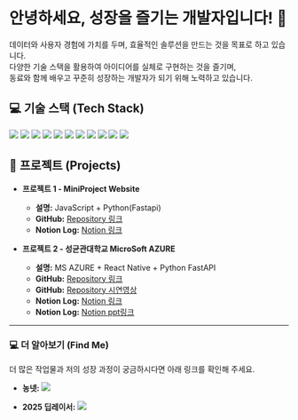 # 안녕하세요, 성장을 즐기는 개발자입니다! 👋

<p>
    데이터와 사용자 경험에 가치를 두며, 효율적인 솔루션을 만드는 것을 목표로 하고 있습니다. <br/>
    다양한 기술 스택을 활용하여 아이디어를 실체로 구현하는 것을 즐기며, <br/>
    동료와 함께 배우고 꾸준히 성장하는 개발자가 되기 위해 노력하고 있습니다.
</p>

## 💻 기술 스택 (Tech Stack)

<p>
    <img src="https://img.shields.io/badge/Python-3776AB?style=flat-square&logo=Python&logoColor=white"/>
    <img src="https://img.shields.io/badge/FastAPI-009688?style=flat-square&logo=FastAPI&logoColor=white"/>
    <img src="https://img.shields.io/badge/Node.js-339933?style=flat-square&logo=Node.js&logoColor=white"/>
    <img src="https://img.shields.io/badge/React-61DAFB?style=flat-square&logo=React&logoColor=black"/>
    <img src="https://img.shields.io/badge/React%20Native-61DAFB?style=flat-square&logo=React&logoColor=black"/>
    <img src="https://img.shields.io/badge/MySQL-4479A1?style=flat-square&logo=MySQL&logoColor=white"/>
    <img src="https://img.shields.io/badge/Oracle-F80000?style=flat-square&logo=Oracle&logoColor=white"/>
    <img src="https://img.shields.io/badge/R-276DC3?style=flat-square&logo=R&logoColor=white"/>
    <img src="https://img.shields.io/badge/MongoDB-47A248?style=flat-square&logo=MongoDB&logoColor=white"/>
    <img src="https://img.shields.io/badge/Linux-FCC624?style=flat-square&logo=Linux&logoColor=black"/>
    <img src="https://img.shields.io/badge/Azure-0078D4?style=flat-square&logo=Microsoft-Azure&logoColor=white"/>
</p>

## 🚀 프로젝트 (Projects)

* **프로젝트 1 - MiniProject Website**
    * **설명:** JavaScript + Python(Fastapi) 
    * **GitHub:** [Repository 링크](https://github.com/prayMiyer/Miniproject-React-and-Fastapi.git)
    * **Notion Log:** [Notion 링크](https://www.notion.so/Mini-WepSite-Project-255ab2bcd0a8804e9869e02ba4e36172?source=copy_link)
     
* **프로젝트 2 - 성균관대학교 MicroSoft AZURE**
    * **설명:** MS AZURE + React Native + Python FastAPI
    * **GitHub:** [Repository 링크](https://github.com/bamby33/MS_Project_Ainuri)
    * **GitHub:** [Repository 시연영상](https://github.com/prayMiyer/prayMiyer/issues/1)
    * **Notion Log:** [Notion 링크](https://www.notion.so/MS-_-262ab2bcd0a88050b764fd05af22f59c?source=copy_link)
    * **Notion Log:** [Notion ppt링크](https://www.notion.so/MS-_-274ab2bcd0a88077b002e4bf19a69c0e?source=copy_link)
                                   


---

### 💻 더 알아보기 (Find Me)

더 많은 작업물과 저의 성장 과정이 궁금하시다면 아래 링크를 확인해 주세요.

* **농넷:**
    [<img src="https://img.shields.io/badge/Notion-000000?style=flat-square&logo=Notion&logoColor=white"/>](https://www.notion.so/254ab2bcd0a880e0b0ffccf52ceaf4f1?source=copy_link)

* **2025 딥레이서:**
    [<img src="https://img.shields.io/badge/Notion-000000?style=flat-square&logo=Notion&logoColor=white"/>](https://www.notion.so/Soldesk-2025-Ai-DeepRacer-248ab2bcd0a880369922e02b6e93e1fc?source=copy_link)
